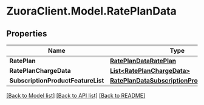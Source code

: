 # ZuoraClient.Model.RatePlanData

## Properties

Name | Type | Description | Notes
------------ | ------------- | ------------- | -------------
**RatePlan** | [**RatePlanDataRatePlan**](RatePlanDataRatePlan.md) |  | 
**RatePlanChargeData** | [**List&lt;RatePlanChargeData&gt;**](RatePlanChargeData.md) |  | [optional] 
**SubscriptionProductFeatureList** | [**RatePlanDataSubscriptionProductFeatureList**](RatePlanDataSubscriptionProductFeatureList.md) |  | [optional] 

[[Back to Model list]](../README.md#documentation-for-models) [[Back to API list]](../README.md#documentation-for-api-endpoints) [[Back to README]](../README.md)

